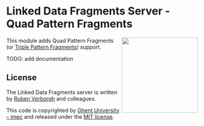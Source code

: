 # Linked Data Fragments Server - Quad Pattern Fragments
<img src="http://linkeddatafragments.org/images/logo.svg" width="200" align="right" alt="" />

This module adds Quad Pattern Fragments (or [Triple Pattern Fragments](http://www.hydra-cg.com/spec/latest/triple-pattern-fragments/)) support.

TODO: add documentation

## License
The Linked Data Fragments server is written by [Ruben Verborgh](http://ruben.verborgh.org/) and colleagues.

This code is copyrighted by [Ghent University – imec](http://idlab.ugent.be/)
and released under the [MIT license](http://opensource.org/licenses/MIT).
